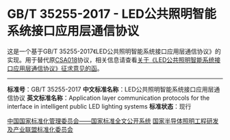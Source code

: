 # GB/T 35255-2017 - LED公共照明智能系统接口应用层通信协议
这是一个基于GB/T 35255-2017《LED公共照明智能系统接口应用层通信协议》的实现。用于替代原[CSA018](https://github.com/li2008kui/CSA018)协议，相关信息请查看[关于《LED公共照明智能系统接口应用层通信协议》征求意见的函](http://csas.china-led.net/?c=news&m=view&id=65)。

***
**标准号**：GB/T 35255-2017
**中文标准名称**：LED公共照明智能系统接口应用层通信协议	
**英文标准名称**：Application layer communication protocols for the interface in intelligent public LED lighting systems
**标准状态**：现行

[中国国家标准化管理委员会——国家标准全文公开系统](http://openstd.samr.gov.cn/bzgk/gb/newGbInfo?hcno=59482175A19132AC6B2748020ABFDA19)
[国家半导体照明工程研发及产业联盟标准化委员会](http://csas.china-led.net/)
